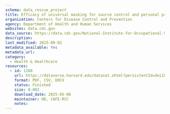 ```yaml
---
schema: data_rescue_project 
title: Efficacy of universal masking for source control and personal protection from simulated respiratory aerosols in a room
organization: Centers for Disease Control and Prevention
agency: Department of Health and Human Services
websites: data.cdc.gov
data_source: https://data.cdc.gov/National-Institute-for-Occupational-Safety-and-Hea/Efficacy-of-universal-masking-for-source-control-a/q8qz-3pb6/about_data
description: 
last_modified: 2025-09-02
metadata_available: Yes
metadata_url: 
category:
  - Health & Healthcare 
resources:
  - id: 1260
    url: https://dataverse.harvard.edu/dataset.xhtml?persistentId=doi10.7910/DVN/BX3XRF
    format: PDF, CSV, DOCX
    status: Finished
    size: 0.002
    download_date: 2025-05-06
    maintainer: HD, CAFE-RCC
    notes: 
---
```

